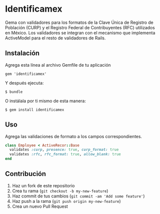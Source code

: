 # Identificamex

Gema con validadores para los formatos de la Clave Única de Registro de Población (CURP) y el Registro Federal de Contribuyentes (RFC) utilizados en México.
Los validadores se integran con el mecanismo que implementa ActiveModel para el resto de validadores de Rails.

## Instalación

Agrega esta línea al archivo Gemfile de tu aplicación

    gem 'identificamex'

Y después ejecuta:

    $ bundle

O instálala por ti mismo de esta manera:

    $ gem install identificamex

## Uso

Agrega las validaciones de formato a los campos correspondientes.


```ruby
class Employee < ActiveRecor::Base
  validates :curp, presence: true, curp_format: true
  validates :rfc, rfc_format: true, allow_blank: true
end
```

## Contribución

1. Haz un fork de este repositorio
2. Crea tu rama (`git checkout -b my-new-feature`)
3. Haz commit de tus cambios (`git commit -am 'Add some feature'`)
4. Haz push a la rama (`git push origin my-new-feature`)
5. Crea un nuevo Pull Request
